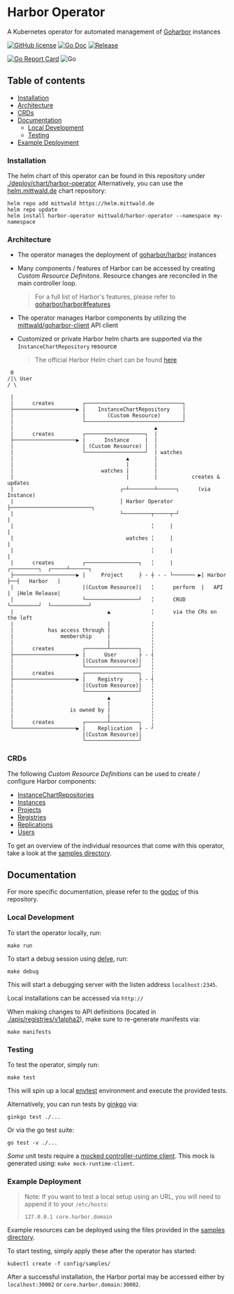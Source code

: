 # Harbor Operator

A Kubernetes operator for automated management of [Goharbor](https://github.com/goharbor/harbor) instances

[![GitHub license](https://img.shields.io/github/license/mittwald/harbor-operator.svg?style=flat-square)](https://github.com/mittwald/harbor-operator/blob/master/LICENSE)
[![Go Doc](https://img.shields.io/badge/godoc-reference-blue.svg?style=flat-square)](https://pkg.go.dev/github.com/mittwald/harbor-operator)
[![Release](https://img.shields.io/github/release/mittwald/harbor-operator.svg?style=flat-square)](https://github.com/mittwald/harbor-operator/releases/latest)

[![Go Report Card](https://goreportcard.com/badge/github.com/mittwald/harbor-operator?style=flat-square)](https://goreportcard.com/badge/github.com/mittwald/harbor-operator)
![Go](https://github.com/mittwald/harbor-operator/workflows/Go/badge.svg?branch=master)

## Table of contents
- [Installation](#Installation)
- [Architecture](#Architecture)
- [CRDs](#CRDs)
- [Documentation](#Documentation)
  - [Local Development](#Local-Development)
  - [Testing](#Testing)
- [Example Deployment](#Example-Deployment)

### Installation

The helm chart of this operator can be found in this repository under [./deploy/chart/harbor-operator](./deploy/chart/harbor-operator)
Alternatively, you can use the [helm.mittwald.de](https://helm.mittwald.de) chart repository:

```shell script
helm repo add mittwald https://helm.mittwald.de
helm repo update
helm install harbor-operator mittwald/harbor-operator --namespace my-namespace
```

### Architecture

- The operator manages the deployment of [goharbor/harbor](https://github.com/goharbor/harbor) instances
  
- Many components / features of Harbor can be accessed by creating _Custom Resource Definitons_.
  Resource changes are reconciled in the main controller loop.
    > For a full list of Harbor's features, please refer to [goharbor/harbor#features](https://github.com/goharbor/harbor#features)
  
- The operator manages Harbor components by utilizing the [mittwald/goharbor-client](https:/github.com/mittwald/goharbor-client) API client

- Customized or private Harbor helm charts are supported via the `InstanceChartRepository` resource
  > The official Harbor Helm chart can be found [here](https://github.com/goharbor/harbor-helm)

```
 0
/|\ User
/ \

 |
 |      creates         ┌───────────────────────────────┐
 ├────────────────────▶ |    InstanceChartRepository    |
 |                      |       (Custom Resource)       |
 |                      └───────────────────────────────┘
 |                                             ▲
 |      creates         ┌───────────────────┐  |
 ├────────────────────▶ |      Instance     |  |
 |                      | (Custom Resource) |  |
 |                      └───────────────────┘  | watches
 |                                    ▲        |
 |                                    |        |
 |                            watches |        |
 |                                    |        |           creates & updates
 |                                  ┌─┴────────┴──────┐      (via Instance)      
 |                                  │ Harbor Operator ├──────────────────────────┐
 |                                  └─────────┬─────┬─┘                          |
 |                                            ╎     |                            |
 |                                    watches ╎     |                            |
 |                                            ╎     |                            |
 |      creates         ┌─────────────────┐   ╎     |         ┌─────────┐  ┌─────┴──────┐
 ├────────────────────▶ |     Project     ├ - ┼ - - └─────── ▶| Harbor  ├──┤   Harbor   |
 |                      |(Custom Resource)|   ╎      perform  |   API   |  |Helm Release|
 |                      └─────────────────┘   ╎      CRUD     └─────────┘  └────────────┘
 |                              ▲             ╎      via the CRs on the left
 |                              |             ╎
 |           has access through |             ╎
 |               membership     |             ╎
 |                              |             ╎
 |      creates         ┌───────┴─────────┐   ╎
 ├────────────────────▶ |      User       ├ - ┤
 |                      |(Custom Resource)|   ╎
 |                      └─────────────────┘   ╎
 |      creates         ┌─────────────────┐   ╎
 ├────────────────────▶ |    Registry     ├ - ┤
 |                      |(Custom Resource)|   ╎
 |                      └─────────────────┘   ╎
 |                              ▲             ╎
 |                              |             ╎
 |                  is owned by |             ╎
 |                              |             ╎
 |      creates         ┌───────┴─────────┐   ╎
 └────────────────────▶ |    Replication  ├ - ┘
                        |(Custom Resource)|
                        └─────────────────┘
```

### CRDs

The following _Custom Resource Definitions_ can be used to create / configure Harbor components:

- [InstanceChartRepositories](./config/samples/README.md#InstanceChartRepositories)
- [Instances](./config/samples/README.md#Instances)
- [Projects](./config/samples/README.md#Projects)
- [Registries](./config/samples/README.md#Registries)
- [Replications](./config/samples/README.md#Replications)
- [Users](./config/samples/README.md#Users)

To get an overview of the individual resources that come with this operator,
take a look at the [samples directory](./config/samples).

## Documentation
For more specific documentation, please refer to the [godoc](https://pkg.go.dev/github.com/mittwald/harbor-operator) of this repository.

### Local Development
To start the operator locally, run:
```shell script
make run
```

To start a debug session using [delve](https://github.com/go-delve/delve), run:
```shell script
make debug
```
This will start a debugging server with the listen address `localhost:2345`.

Local installations can be accessed via `http://`

When making changes to API definitions (located in [./apis/registries/v1alpha2](/apis/registries/v1alpha2)),
make sure to re-generate manifests via:
```shell script
make manifests
```

### Testing
To test the operator, simply run:
```shell script
make test
```

This will spin up a local [envtest](https://sdk.operatorframework.io/docs/building-operators/golang/references/envtest-setup)
environment and execute the provided tests.

Alternatively, you can run tests by [ginkgo](http://onsi.github.io/ginkgo/#getting-ginkgo) via:
``` shell script
ginkgo test ./...
```
Or via the go test suite:
``` shell script
go test -v ./...
```

_Some_ unit tests require a [mocked controller-runtime client](controllers/registries/internal/mocks/runtime_client_mock.go).
This mock is generated using: `make mock-runtime-client`.

### Example Deployment
> Note: If you want to test a local setup using an URL, you will need to append it to your `/etc/hosts`:
> ```shell script
> 127.0.0.1 core.harbor.domain
> ```

Example resources can be deployed using the files provided in the [samples directory](./config/samples).

To start testing, simply apply these after the operator has started:

```
kubectl create -f config/samples/
```

After a successful installation, the Harbor portal may be accessed either by `localhost:30002` or `core.harbor.domain:30002`.
